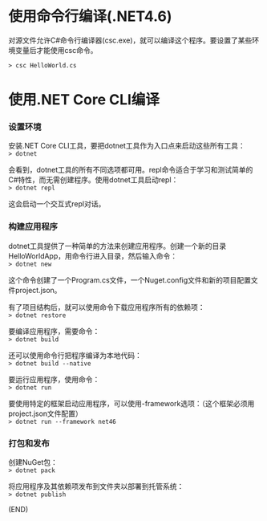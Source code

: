 # 使用命令行编译(.NET4.6)    

对源文件允许C#命令行编译器(csc.exe)，就可以编译这个程序。要设置了某些环境变量后才能使用csc命令。        

`> csc HelloWorld.cs`    

# 使用.NET Core CLI编译    

### 设置环境    

安装.NET Core CLI工具，要把dotnet工具作为入口点来启动这些所有工具：    
`> dotnet`    

会看到，dotnet工具的所有不同选项都可用。repl命令适合于学习和测试简单的C#特性，而无需创建程序。使用dotnet工具启动repl：  
`> dotnet repl`  

这会启动一个交互式repl对话。    



### 构建应用程序    

dotnet工具提供了一种简单的方法来创建应用程序。创建一个新的目录HelloWorldApp，用命令行进入目录，然后输入命令：  
`> dotnet new`  

这个命令创建了一个Program.cs文件，一个Nuget.config文件和新的项目配置文件project.json。    

有了项目结构后，就可以使用命令下载应用程序所有的依赖项：  
`> dotnet restore`  

要编译应用程序，需要命令：  
`> dotnet build`    

还可以使用命令行把程序编译为本地代码：  
`> dotnet build --native`  

要运行应用程序，使用命令：  
`> dotnet run`  

要使用特定的框架启动应用程序，可以使用-framework选项：（这个框架必须用project.json文件配置）  
`> dotnet run --framework net46`    


### 打包和发布    

创建NuGet包：  
`> dotnet pack`    

将应用程序及其依赖项发布到文件夹以部署到托管系统：  
`> dotnet publish`    


(END)  